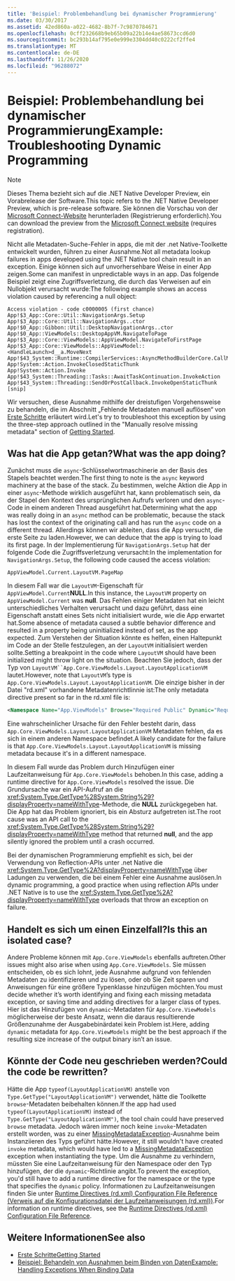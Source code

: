 ```yaml
---
title: 'Beispiel: Problembehandlung bei dynamischer Programmierung'
ms.date: 03/30/2017
ms.assetid: 42ed860a-a022-4682-8b7f-7c9870784671
ms.openlocfilehash: 0cff232668b9eb65b09a22b14e4ae58673ccd6d0
ms.sourcegitcommit: bc293b14af795e0e999e3304dd40c0222cf2ffe4
ms.translationtype: MT
ms.contentlocale: de-DE
ms.lasthandoff: 11/26/2020
ms.locfileid: "96288072"
---
```

# <a name="example-troubleshooting-dynamic-programming"></a><span data-ttu-id="3ef8e-102">Beispiel: Problembehandlung bei dynamischer Programmierung</span><span class="sxs-lookup"><span data-stu-id="3ef8e-102">Example: Troubleshooting Dynamic Programming</span></span>

> [!NOTE]
> <span data-ttu-id="3ef8e-103">Dieses Thema bezieht sich auf die .NET Native Developer Preview, ein Vorabrelease der Software.</span><span class="sxs-lookup"><span data-stu-id="3ef8e-103">This topic refers to the .NET Native Developer Preview, which is pre-release software.</span></span> <span data-ttu-id="3ef8e-104">Sie können die Vorschau von der [Microsoft Connect-Website](https://go.microsoft.com/fwlink/?LinkId=394611) herunterladen (Registrierung erforderlich).</span><span class="sxs-lookup"><span data-stu-id="3ef8e-104">You can download the preview from the [Microsoft Connect website](https://go.microsoft.com/fwlink/?LinkId=394611) (requires registration).</span></span>  
  
 <span data-ttu-id="3ef8e-105">Nicht alle Metadaten-Suche-Fehler in apps, die mit der .net Native-Toolkette entwickelt wurden, führen zu einer Ausnahme.</span><span class="sxs-lookup"><span data-stu-id="3ef8e-105">Not all metadata lookup failures in apps developed using the .NET Native tool chain result in an exception.</span></span>  <span data-ttu-id="3ef8e-106">Einige können sich auf unvorhersehbare Weise in einer App zeigen.</span><span class="sxs-lookup"><span data-stu-id="3ef8e-106">Some can manifest in unpredictable ways in an app.</span></span>  <span data-ttu-id="3ef8e-107">Das folgende Beispiel zeigt eine Zugriffsverletzung, die durch das Verweisen auf ein Nullobjekt verursacht wurde:</span><span class="sxs-lookup"><span data-stu-id="3ef8e-107">The following example shows an access violation caused by referencing a null object:</span></span>  
  
```output
Access violation - code c0000005 (first chance)  
App!$3_App::Core::Util::NavigationArgs.Setup  
App!$3_App::Core::Util::NavigationArgs..ctor  
App!$0_App::Gibbon::Util::DesktopNavigationArgs..ctor  
App!$0_App::ViewModels::DesktopAppVM.NavigateToPage  
App!$3_App::Core::ViewModels::AppViewModel.NavigateToFirstPage  
App!$3_App::Core::ViewModels::AppViewModel::<HandleLaunch>d__a.MoveNext  
App!$43_System::Runtime::CompilerServices::AsyncMethodBuilderCore.CallMoveNext  
App!System::Action.InvokeClosedStaticThunk  
App!System::Action.Invoke  
App!$43_System::Threading::Tasks::AwaitTaskContinuation.InvokeAction  
App!$43_System::Threading::SendOrPostCallback.InvokeOpenStaticThunk  
[snip]  
```  
  
 <span data-ttu-id="3ef8e-108">Wir versuchen, diese Ausnahme mithilfe der dreistufigen Vorgehensweise zu behandeln, die im Abschnitt „Fehlende Metadaten manuell auflösen“ von [Erste Schritte](getting-started-with-net-native.md) erläutert wird.</span><span class="sxs-lookup"><span data-stu-id="3ef8e-108">Let's try to troubleshoot this exception by using the three-step approach outlined in the "Manually resolve missing metadata" section of [Getting Started](getting-started-with-net-native.md).</span></span>  
  
## <a name="what-was-the-app-doing"></a><span data-ttu-id="3ef8e-109">Was hat die App getan?</span><span class="sxs-lookup"><span data-stu-id="3ef8e-109">What was the app doing?</span></span>  

 <span data-ttu-id="3ef8e-110">Zunächst muss die `async`-Schlüsselwortmaschinerie an der Basis des Stapels beachtet werden.</span><span class="sxs-lookup"><span data-stu-id="3ef8e-110">The first thing to note is the `async` keyword machinery at the base of the stack.</span></span>  <span data-ttu-id="3ef8e-111">Zu bestimmen, welche Aktion die App in einer `async`-Methode wirklich ausgeführt hat, kann problematisch sein, da der Stapel den Kontext des ursprünglichen Aufrufs verloren und den `async`-Code in einem anderen Thread ausgeführt hat.</span><span class="sxs-lookup"><span data-stu-id="3ef8e-111">Determining what the app was really doing in an `async` method can be problematic, because the stack has lost the context of the originating call and has run the `async` code on a different thread.</span></span> <span data-ttu-id="3ef8e-112">Allerdings können wir ableiten, dass die App versucht, die erste Seite zu laden.</span><span class="sxs-lookup"><span data-stu-id="3ef8e-112">However, we can deduce that the app is trying to load its first page.</span></span>  <span data-ttu-id="3ef8e-113">In der Implementierung für `NavigationArgs.Setup` hat der folgende Code die Zugriffsverletzung verursacht:</span><span class="sxs-lookup"><span data-stu-id="3ef8e-113">In the implementation for `NavigationArgs.Setup`, the following code caused the access violation:</span></span>  
  
`AppViewModel.Current.LayoutVM.PageMap`  
  
 <span data-ttu-id="3ef8e-114">In diesem Fall war die `LayoutVM`-Eigenschaft für `AppViewModel.Current`**NULL**.</span><span class="sxs-lookup"><span data-stu-id="3ef8e-114">In this instance, the `LayoutVM` property on `AppViewModel.Current` was **null**.</span></span>  <span data-ttu-id="3ef8e-115">Das Fehlen einiger Metadaten hat ein leicht unterschiedliches Verhalten verursacht und dazu geführt, dass eine Eigenschaft anstatt eines Sets nicht initialisiert wurde, wie die App erwartet hat.</span><span class="sxs-lookup"><span data-stu-id="3ef8e-115">Some absence of metadata caused a subtle behavior difference and resulted in a property being uninitialized instead of set, as the app expected.</span></span>  <span data-ttu-id="3ef8e-116">Zum Verstehen der Situation könnte es helfen, einen Haltepunkt im Code an der Stelle festzulegen, an der `LayoutVM` initialisiert werden sollte.</span><span class="sxs-lookup"><span data-stu-id="3ef8e-116">Setting a breakpoint in the code where `LayoutVM` should have been initialized might throw light on the situation.</span></span>  <span data-ttu-id="3ef8e-117">Beachten Sie jedoch, dass der Typ von `LayoutVM``App.Core.ViewModels.Layout.LayoutApplicationVM` lautet.</span><span class="sxs-lookup"><span data-stu-id="3ef8e-117">However, note that `LayoutVM`’s type is `App.Core.ViewModels.Layout.LayoutApplicationVM`.</span></span>  <span data-ttu-id="3ef8e-118">Die einzige bisher in der Datei "rd.xml" vorhandene Metadatenrichtlinnie ist:</span><span class="sxs-lookup"><span data-stu-id="3ef8e-118">The only metadata directive present so far in the rd.xml file is:</span></span>  
  
```xml  
<Namespace Name="App.ViewModels" Browse="Required Public" Dynamic="Required Public" />  
```  
  
 <span data-ttu-id="3ef8e-119">Eine wahrscheinlicher Ursache für den Fehler besteht darin, dass `App.Core.ViewModels.Layout.LayoutApplicationVM` Metadaten fehlen, da es sich in einem anderen Namespace befindet.</span><span class="sxs-lookup"><span data-stu-id="3ef8e-119">A likely candidate for the failure is that `App.Core.ViewModels.Layout.LayoutApplicationVM` is missing metadata because it's in a different namespace.</span></span>  
  
 <span data-ttu-id="3ef8e-120">In diesem Fall wurde das Problem durch Hinzufügen einer Laufzeitanweisung für `App.Core.ViewModels` behoben.</span><span class="sxs-lookup"><span data-stu-id="3ef8e-120">In this case, adding a runtime directive for `App.Core.ViewModels` resolved the issue.</span></span> <span data-ttu-id="3ef8e-121">Die Grundursache war ein API-Aufruf an die <xref:System.Type.GetType%28System.String%29?displayProperty=nameWithType>-Methode, die **NULL** zurückgegeben hat. Die App hat das Problem ignoriert, bis ein Absturz aufgetreten ist.</span><span class="sxs-lookup"><span data-stu-id="3ef8e-121">The root cause was an API call to the <xref:System.Type.GetType%28System.String%29?displayProperty=nameWithType> method that returned **null**, and the app silently ignored the problem until a crash occurred.</span></span>  
  
 <span data-ttu-id="3ef8e-122">Bei der dynamischen Programmierung empfiehlt es sich, bei der Verwendung von Reflection-APIs unter .net Native die <xref:System.Type.GetType%2A?displayProperty=nameWithType> über Ladungen zu verwenden, die bei einem Fehler eine Ausnahme auslösen.</span><span class="sxs-lookup"><span data-stu-id="3ef8e-122">In dynamic programming, a good practice when using reflection APIs under .NET Native is to use the <xref:System.Type.GetType%2A?displayProperty=nameWithType> overloads that throw an exception on failure.</span></span>  
  
## <a name="is-this-an-isolated-case"></a><span data-ttu-id="3ef8e-123">Handelt es sich um einen Einzelfall?</span><span class="sxs-lookup"><span data-stu-id="3ef8e-123">Is this an isolated case?</span></span>  

 <span data-ttu-id="3ef8e-124">Andere Probleme können mit `App.Core.ViewModels` ebenfalls auftreten.</span><span class="sxs-lookup"><span data-stu-id="3ef8e-124">Other issues might also arise when using `App.Core.ViewModels`.</span></span>  <span data-ttu-id="3ef8e-125">Sie müssen entscheiden, ob es sich lohnt, jede Ausnahme aufgrund von fehlenden Metadaten zu identifizieren und zu lösen, oder ob Sie Zeit sparen und Anweisungen für eine größere Typenklasse hinzufügen möchten.</span><span class="sxs-lookup"><span data-stu-id="3ef8e-125">You must decide whether it’s worth identifying and fixing each missing metadata exception, or saving time and adding directives for a larger class of types.</span></span>  <span data-ttu-id="3ef8e-126">Hier ist das Hinzufügen von `dynamic`-Metadaten für `App.Core.ViewModels` möglicherweise der beste Ansatz, wenn die daraus resultierende Größenzunahme der Ausgabebinärdatei kein Problem ist.</span><span class="sxs-lookup"><span data-stu-id="3ef8e-126">Here, adding `dynamic` metadata for `App.Core.ViewModels` might be the best approach if the resulting size increase of the output binary isn’t an issue.</span></span>  
  
## <a name="could-the-code-be-rewritten"></a><span data-ttu-id="3ef8e-127">Könnte der Code neu geschrieben werden?</span><span class="sxs-lookup"><span data-stu-id="3ef8e-127">Could the code be rewritten?</span></span>  

 <span data-ttu-id="3ef8e-128">Hätte die App `typeof(LayoutApplicationVM)` anstelle von `Type.GetType("LayoutApplicationVM")` verwendet, hätte die Toolkette `browse`-Metadaten beibehalten können.</span><span class="sxs-lookup"><span data-stu-id="3ef8e-128">If the app had used `typeof(LayoutApplicationVM)` instead of `Type.GetType("LayoutApplicationVM")`, the tool chain could have preserved `browse` metadata.</span></span>  <span data-ttu-id="3ef8e-129">Jedoch wären immer noch keine `invoke`-Metadaten erstellt worden, was zu einer [MissingMetadataException](missingmetadataexception-class-net-native.md)-Ausnahme beim Instanziieren des Typs geführt hätte.</span><span class="sxs-lookup"><span data-stu-id="3ef8e-129">However, it still wouldn't have created `invoke` metadata, which would have led to a [MissingMetadataException](missingmetadataexception-class-net-native.md) exception when instantiating the type.</span></span> <span data-ttu-id="3ef8e-130">Um die Ausnahme zu verhindern, müssten Sie eine Laufzeitanweisung für den Namespace oder den Typ hinzufügen, der die `dynamic`-Richtlinie angibt.</span><span class="sxs-lookup"><span data-stu-id="3ef8e-130">To prevent the exception, you'd still have to add a runtime directive for the namespace or the type that specifies the `dynamic` policy.</span></span> <span data-ttu-id="3ef8e-131">Informationen zu Laufzeitanweisungen finden Sie unter [Runtime Directives (rd.xml) Configuration File Reference (Verweis auf die Konfigurationsdatei der Laufzeitanweisungen (rd.xml))](runtime-directives-rd-xml-configuration-file-reference.md).</span><span class="sxs-lookup"><span data-stu-id="3ef8e-131">For information on runtime directives, see the [Runtime Directives (rd.xml) Configuration File Reference](runtime-directives-rd-xml-configuration-file-reference.md).</span></span>  
  
## <a name="see-also"></a><span data-ttu-id="3ef8e-132">Weitere Informationen</span><span class="sxs-lookup"><span data-stu-id="3ef8e-132">See also</span></span>

- [<span data-ttu-id="3ef8e-133">Erste Schritte</span><span class="sxs-lookup"><span data-stu-id="3ef8e-133">Getting Started</span></span>](getting-started-with-net-native.md)
- [<span data-ttu-id="3ef8e-134">Beispiel: Behandeln von Ausnahmen beim Binden von Daten</span><span class="sxs-lookup"><span data-stu-id="3ef8e-134">Example: Handling Exceptions When Binding Data</span></span>](example-handling-exceptions-when-binding-data.md)
